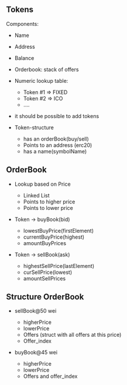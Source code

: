 Tokens
------------

Components:
* Name
* Address
* Balance
* Orderbook: stack of offers


* Numeric lookup table:
  * Token #1 => FIXED
  * Token #2 => ICO
  * ....

* it should be possible to add tokens

* Token-structure
  * has an orderBook(buy/sell)
  * Points to an address (erc20)
  * has a name(symbolName)

OrderBook
------------

* Lookup based on Price
  * Linked List
  * Points to higher price
  * Points to lower price

* Token -> buyBook(bid)
  * lowestBuyPrice(firstElement)
  * currentBuyPrice(highest)
  * amountBuyPrices

* Token -> sellBook(ask)
  * highestSellPrice(lastElement)
  * curSellPrice(lowest)
  * amountSellPrices

Structure OrderBook
------------

* sellBook@50 wei
  * higherPrice
  * lowerPrice
  * Offers (struct with all offers at this price)
  * Offer_index

* buyBook@45 wei
  * higherPrice
  * lowerPrice
  * Offers and offer_index